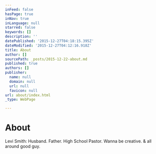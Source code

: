 ```yaml
---
inFeed: false
hasPage: true
inNav: true
inLanguage: null
starred: false
keywords: []
description: ''
datePublished: '2015-12-27T04:18:15.395Z'
dateModified: '2015-12-27T04:12:16.918Z'
title: About
author: []
sourcePath: _posts/2015-12-22-about.md
published: true
authors: []
publisher:
  name: null
  domain: null
  url: null
  favicon: null
url: about/index.html
_type: WebPage

---
```

# About

Levi Smith: Husband. Father. High School Pastor. Wanna be creative. & all around good guy.